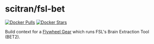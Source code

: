 # scitran/fsl-bet
[![Docker Pulls](https://img.shields.io/docker/pulls/scitran/fsl-bet.svg)](https://hub.docker.com/r/scitran/fsl-bet/)
[![Docker Stars](https://img.shields.io/docker/stars/scitran/fsl-bet.svg)](https://hub.docker.com/r/scitran/fsl-bet/)

Build context for a [Flywheel Gear](https://github.com/flywheel-io/gears/tree/master/spec) which runs FSL's Brain Extraction Tool (BET2).
